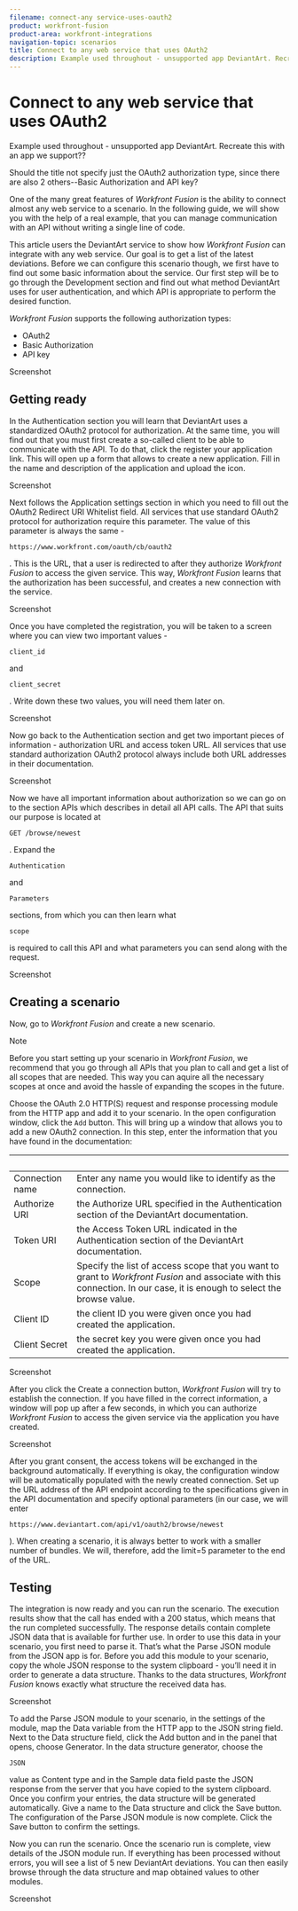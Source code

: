 ```yaml
---
filename: connect-any service-uses-oauth2
product: workfront-fusion
product-area: workfront-integrations
navigation-topic: scenarios
title: Connect to any web service that uses OAuth2
description: Example used throughout - unsupported app DeviantArt. Recreate this with an app we support??
---
```


# Connect to any web service that uses OAuth2

<!--
<p data-mc-conditions="QuicksilverOrClassic.Draft mode">Example used throughout - unsupported app DeviantArt. Recreate this with an app we support??</p>
-->

Example used throughout - unsupported app DeviantArt. Recreate this with an app we support??

<!--
<p data-mc-conditions="QuicksilverOrClassic.Draft mode">Should the title not specify just the OAuth2 authorization type, since there are also 2 others--Basic Authorization and API key?</p>
-->

Should the title not specify just the OAuth2 authorization type, since there are also 2 others--Basic Authorization and API key?

One of the many great features of *Workfront Fusion* is the ability to connect almost any web service to a scenario. In the following guide, we will show you with the help of a real example, that you can manage communication with an API without writing a single line of code.

<!--
<p data-mc-conditions="QuicksilverOrClassic.Draft mode">This article users the DeviantArt service to show how <em>Workfront Fusion</em> can integrate with any web service. Our goal is to get a list of the latest deviations. Before we can configure this scenario though, we first have to find out some basic information about the service. Our first step will be to go through the Development section and find out what method DeviantArt uses for user authentication, and which API is appropriate to perform the desired function.</p>
-->

This article users the DeviantArt service to show how *Workfront Fusion* can integrate with any web service. Our goal is to get a list of the latest deviations. Before we can configure this scenario though, we first have to find out some basic information about the service. Our first step will be to go through the Development section and find out what method DeviantArt uses for user authentication, and which API is appropriate to perform the desired function.

*Workfront Fusion* supports the following authorization types:

* OAuth2
* Basic Authorization
* API key

Screenshot

## Getting ready

In the Authentication section you will learn that DeviantArt uses a standardized OAuth2 protocol for authorization. At the same time, you will find out that you must first create a so-called client to be able to communicate with the API. To do that, click the register your application link. This will open up a form that allows to create a new application. Fill in the name and description of the application and upload the icon.

Screenshot

Next follows the Application settings section in which you need to fill out the OAuth2 Redirect URI Whitelist field. All services that use standard OAuth2 protocol for authorization require this parameter. The value of this parameter is always the same - 

```
https://www.workfront.com/oauth/cb/oauth2
```

. This is the URL, that a user is redirected to after they authorize *Workfront Fusion* to access the given service. This way, *Workfront Fusion* learns that the authorization has been successful, and creates a new connection with the service.

Screenshot

Once you have completed the registration, you will be taken to a screen where you can view two important values - 

```
client_id
```

and 

```
client_secret
```

. Write down these two values, you will need them later on.

Screenshot

Now go back to the Authentication section and get two important pieces of information - authorization URL and access token URL. All services that use standard authorization OAuth2 protocol always include both URL addresses in their documentation.

Screenshot

Now we have all important information about authorization so we can go on to the section APIs which describes in detail all API calls. The API that suits our purpose is located at 

```
GET /browse/newest
```

. Expand the 

```
Authentication
```

and 

```
Parameters
```

sections, from which you can then learn what 

```
scope
```

is required to call this API and what parameters you can send along with the request.

Screenshot

## Creating a scenario

Now, go to *Workfront Fusion* and create a new scenario.

>[!NOTE]
>
>Before you start setting up your scenario in *Workfront Fusion*, we recommend that you go through all APIs that you plan to call and get a list of all scopes that are needed. This way you can aquire all the necessary scopes at once and avoid the hassle of expanding the scopes in the future.

Choose the OAuth 2.0 HTTP(S) request and response processing module from the HTTP app and add it to your scenario. In the open configuration window, click the `Add` button. This will bring up a window that allows you to add a new OAuth2 connection. In this step, enter the information that you have found in the documentation:

| &nbsp; |&nbsp; |
|---|---|
| Connection name |Enter any name you would like to identify as the connection. |
| Authorize URI |the Authorize URL specified in the Authentication section of the DeviantArt documentation. |
| Token URI |the Access Token URL indicated in the Authentication section of the DeviantArt documentation. |
| Scope  |Specify the list of access scope that you want to grant to *Workfront Fusion* and associate with this connection. In our case, it is enough to select the browse value. |
| Client ID |the client ID you were given once you had created the application. |
| Client Secret |the secret key you were given once you had created the application. |

Screenshot

After you click the Create a connection button, *Workfront Fusion* will try to establish the connection. If you have filled in the correct information, a window will pop up after a few seconds, in which you can authorize *Workfront Fusion* to access the given service via the application you have created.

Screenshot

After you grant consent, the access tokens will be exchanged in the background automatically. If everything is okay, the configuration window will be automatically populated with the newly created connection. Set up the URL address of the API endpoint according to the specifications given in the API documentation and specify optional parameters (in our case, we will enter 

```
https://www.deviantart.com/api/v1/oauth2/browse/newest
```

). When creating a scenario, it is always better to work with a smaller number of bundles. We will, therefore, add the limit=5 parameter to the end of the URL.

## Testing

The integration is now ready and you can run the scenario. The execution results show that the call has ended with a 200 status, which means that the run completed successfully. The response details contain complete JSON data that is available for further use. In order to use this data in your scenario, you first need to parse it. That’s what the Parse JSON module from the JSON app is for. Before you add this module to your scenario, copy the whole JSON response to the system clipboard - you’ll need it in order to generate a data structure. Thanks to the data structures, *Workfront Fusion* knows exactly what structure the received data has.

Screenshot

To add the Parse JSON module to your scenario, in the settings of the module, map the Data variable from the HTTP app to the JSON string field. Next to the Data structure field, click the Add button and in the panel that opens, choose Generator. In the data structure generator, choose the 

```
JSON
```

value as Content type and in the Sample data field paste the JSON response from the server that you have copied to the system clipboard. Once you confirm your entries, the data structure will be generated automatically. Give a name to the Data structure and click the Save button. The configuration of the Parse JSON module is now complete. Click the Save button to confirm the settings.

Now you can run the scenario. Once the scenario run is complete, view details of the JSON module run. If everything has been processed without errors, you will see a list of 5 new DeviantArt deviations. You can then easily browse through the data structure and map obtained values to other modules.

Screenshot
